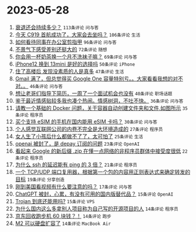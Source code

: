 # 2023-05-28

1. [衰退还会持续多少？](https://www.v2ex.com/t/943546) `113条评论` `问与答`
1. [今天 C919 首航成功了，大家会去坐吗？](https://www.v2ex.com/t/943637) `106条评论` `生活`
1. [如何看待同事在办公室剪指甲](https://www.v2ex.com/t/943544) `96条评论` `问与答`
1. [不景气下感受差别还挺大的](https://www.v2ex.com/t/943572) `72条评论` `随想`
1. [你会用一杯奶茶换一个月不洗袜子嘛？](https://www.v2ex.com/t/943640) `69条评论` `问与答`
1. [iPhone12 换到 13mini 是好的选择吗](https://www.v2ex.com/t/943558) `50条评论` `iPhone`
1. [住了高楼后 发现没素质的人是真多](https://www.v2ex.com/t/943633) `47条评论` `生活`
1. [Gmail 满了，但总觉得买 Google One 容量特别亏。。大家看看我想的对不对。。](https://www.v2ex.com/t/943560) `46条评论` `问与答`
1. [想让老哥们指导下简历，一周了一个面试机会也没有](https://www.v2ex.com/t/943574) `40条评论` `职场话题`
1. [鉴于最近情感贴较多我也凑个热闹。情感树洞，不吐不快。](https://www.v2ex.com/t/943631) `36条评论` `问与答`
1. [请教一个基础的 Docker 问题，关于容器自动创建文件夹和文件,如图所示](https://www.v2ex.com/t/943534) `35条评论` `程序员`
1. [买个支持 eSIM 的手机在国内能用 eSIM 卡吗？](https://www.v2ex.com/t/943540) `30条评论` `问与答`
1. [个人感觉互联网公司的内卷不完全是大环境造成的](https://www.v2ex.com/t/943645) `27条评论` `程序员`
1. [女人生了小孩后什么都做不了了，太可怕了](https://www.v2ex.com/t/943636) `25条评论` `生活`
1. [openai 被封了，是 depay 订阅的问题](https://www.v2ex.com/t/943557) `23条评论` `OpenAI`
1. [看起来 Google 的新后缀 .zip 在懂一点网络的非程序员群体中接受度很低](https://www.v2ex.com/t/943679) `22条评论` `程序员`
1. [为什么 ssh 的延迟能有 ping 的 3 倍？](https://www.v2ex.com/t/943686) `21条评论` `程序员`
1. [一个 TCP/UDP 端口复用器，根据第一个包的内容用正则表达式来确定转发的目标](https://www.v2ex.com/t/943547) `19条评论` `分享创造`
1. [刚到美国看视频有什么要注意的吗？](https://www.v2ex.com/t/943590) `17条评论` `问与答`
1. [ChatGPT 被封，心累，有没有可用的国内版替代品？](https://www.v2ex.com/t/943641) `15条评论` `OpenAI`
1. [Trojan 到底还能用吗?](https://www.v2ex.com/t/943576) `15条评论` `VPS`
1. [为什么国内这么多拿别人项目称为自己写的开源项目的人](https://www.v2ex.com/t/943667) `14条评论` `程序员`
1. [京东回收跑步机 60 块钱？！](https://www.v2ex.com/t/943575) `14条评论` `跑步`
1. [M2 可以硬盘扩容了](https://www.v2ex.com/t/943541) `14条评论` `MacBook Air`

